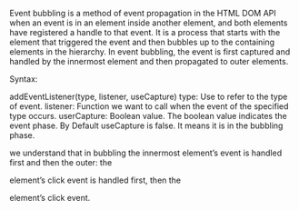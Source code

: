 Event bubbling is a method of event propagation in the HTML DOM API when an event is in an element inside another element, and both elements have registered a handle to that event. It is a process that starts with the element that triggered the event and then bubbles up to the containing elements in the hierarchy. In event bubbling, the event is first captured and handled by the innermost element and then propagated to outer elements.

Syntax: 

addEventListener(type, listener, useCapture)
type: Use to refer to the type of event.
listener: Function we want to call when the event of the specified type occurs.
userCapture: Boolean value. The boolean value indicates the event phase. By Default useCapture is false. It means it is in the bubbling phase.

we understand that in bubbling the innermost element’s event is handled first and then the outer: the <p> element’s click event is handled first, then the <div> element’s click event.
